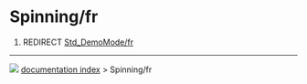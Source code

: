 # Spinning/fr
1.  REDIRECT [Std_DemoMode/fr](Std_DemoMode/fr.md)



---
![](images/Button_right.svg) [documentation index](../README.md) > Spinning/fr
